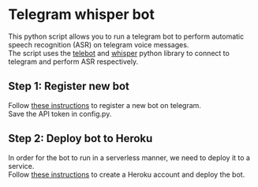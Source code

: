 # Telegram whisper bot
This python script allows you to run a telegram bot to perform automatic speech recognition (ASR) on telegram voice messages.  
The script uses the [telebot](https://github.com/eternnoir/pyTelegramBotAPI) and [whisper](https://github.com/openai/whisper) python library to connect to telegram and perform ASR respectively.

## Step 1: Register new bot
Follow [these instructions](https://mattrighetti.medium.com/build-your-first-telegram-bot-using-python-and-heroku-79d48950d4b0) to register a new bot on telegram.  
Save the API token in config.py.

## Step 2: Deploy bot to Heroku
In order for the bot to run in a serverless manner, we need to deploy it to a service.  
Follow [these instructions](https://devcenter.heroku.com/articles/getting-started-with-python) to create a Heroku account and deploy the bot.
